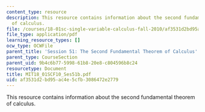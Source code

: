 ```yaml
---
content_type: resource
description: This resource contains information about the second fundamental theorem
  of calculus.
file: /courses/18-01sc-single-variable-calculus-fall-2010/af3531d2bd95ac4e5cfb3086472e2779_MIT18_01SCF10_Ses51b.pdf
file_type: application/pdf
learning_resource_types: []
ocw_type: OCWFile
parent_title: 'Session 51: The Second Fundamental Theorem of Calculus'
parent_type: CourseSection
parent_uid: 9b4c6b77-5998-61b8-20e8-c804596b8c24
resourcetype: Document
title: MIT18_01SCF10_Ses51b.pdf
uid: af3531d2-bd95-ac4e-5cfb-3086472e2779
---
```

This resource contains information about the second fundamental theorem of calculus.

